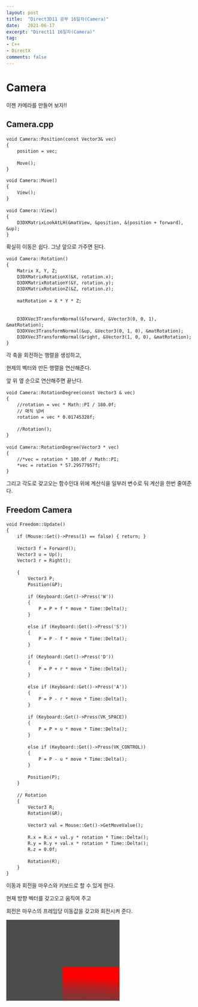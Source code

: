 ```yaml
---
layout: post
title:  "Direct3D11 공부 16일차(Camera)"
date:   2021-06-17
excerpt: "Direct11 16일차(Camera)"
tag:
- C++
- DirectX
comments: false
---
```


# Camera
이젠 카메라를 만들어 보자!!

## Camera.cpp
```
void Camera::Position(const Vector3& vec)
{
	position = vec;

	Move();
}
```
```
void Camera::Move()
{
	View();
}

void Camera::View()
{
	D3DXMatrixLookAtLH(&matView, &position, &(position + forward), &up);
}
```
확실히 이동은 쉽다.
 그냥 앞으로 가주면 된다.

```
void Camera::Rotation()
{
	Matrix X, Y, Z;
	D3DXMatrixRotationX(&X, rotation.x);
	D3DXMatrixRotationY(&Y, rotation.y);
	D3DXMatrixRotationZ(&Z, rotation.z);

	matRotation = X * Y * Z;


	D3DXVec3TransformNormal(&forward, &Vector3(0, 0, 1), &matRotation);
	D3DXVec3TransformNormal(&up, &Vector3(0, 1, 0), &matRotation);
	D3DXVec3TransformNormal(&right, &Vector3(1, 0, 0), &matRotation);
}
```

각 축을 회전하는 행렬을 생성하고, 

현제의 벡터와 만든 행렬을 연산해준다.

앞 위 옆 순으로 연산해주면 끝난다.

```
void Camera::RotationDegree(const Vector3 & vec)
{
	//rotation = vec * Math::PI / 180.0f;
	// 매직 넘버
	rotation = vec * 0.01745328f;

	//Rotation();
}

void Camera::RotationDegree(Vector3 * vec)
{
	//*vec = rotation * 180.0f / Math::PI;
	*vec = rotation * 57.29577957f;
}
```
그리고 각도로 갖고오는 함수인대 위에 계산식을 일부러 변수로 둬 계산을 한번 줄여준다.

## Freedom Camera

```
void Freedom::Update()
{
	if (Mouse::Get()->Press(1) == false) { return; }

	Vector3 f = Forward();
	Vector3 u = Up();
	Vector3 r = Right();

	{
		Vector3 P;
		Position(&P);

		if (Keyboard::Get()->Press('W'))
		{
			P = P + f * move * Time::Delta();
		}

		else if (Keyboard::Get()->Press('S'))
		{
			P = P - f * move * Time::Delta();
		}

		if (Keyboard::Get()->Press('D'))
		{
			P = P + r * move * Time::Delta();
		}

		else if (Keyboard::Get()->Press('A'))
		{
			P = P - r * move * Time::Delta();
		}

		if (Keyboard::Get()->Press(VK_SPACE))
		{
			P = P + u * move * Time::Delta();
		}

		else if (Keyboard::Get()->Press(VK_CONTROL))
		{
			P = P - u * move * Time::Delta();
		}

		Position(P);
	}

	// Rotation
	{
		Vector3 R;
		Rotation(&R);

		Vector3 val = Mouse::Get()->GetMoveValue();

		R.x = R.x + val.y * rotation * Time::Delta();
		R.y = R.y + val.x * rotation * Time::Delta();
		R.z = 0.0f;

		Rotation(R);
	}
}
```
이동과 회전을 마우스와 키보드로 할 수 있게 한다.

현재 방향 벡터를 갖고오고 움직여 주고

회전은 마우스의 프레임당 이동값을 갖고와 회전시켜 준다.


<img src = "../assets/img/project/d3dx/day16/camera_move.gif" width="60%">
